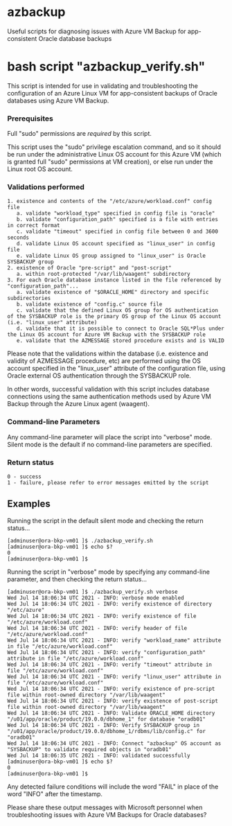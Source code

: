 # azbackup
Useful scripts for diagnosing issues with Azure VM Backup for app-consistent Oracle database backups

# bash script "azbackup_verify.sh"

This script is intended for use in validating and troubleshooting the configuration of an Azure Linux VM for app-consistent backups of Oracle databases using Azure VM Backup.

### Prerequisites

Full "sudo" permissions are *required* by this script.

This script uses the "sudo" privilege escalation command, and so it should be run under the administrative Linux OS account for this Azure VM (which is granted full "sudo" permissions at VM creation), or else run under the Linux root OS account.

### Validations performed

    1. existence and contents of the "/etc/azure/workload.conf" config file
       a. validate "workload_type" specified in config file is "oracle"
       b. validate "configuration_path" specified is a file with entries in correct format
       c. validate "timeout" specified in config file between 0 and 3600 seconds
       d. validate Linux OS account specified as "linux_user" in config file
       e. validate Linux OS group assigned to "linux_user" is Oracle SYSBACKUP group
    2. existence of Oracle "pre-script" and "post-script"
       a. within root-protected "/var/lib/waagent" subdirectory
    3. For each Oracle database instance listed in the file referenced by "configuration_path"...
       a. validate existence of "$ORACLE_HOME" directory and specific subdirectories
       b. validate existence of "config.c" source file
       c. validate that the defined Linux OS group for OS authentication of the SYSBACKUP role is the primary OS group of the Linux OS account (i.e. "linux_user" attribute)
       d. validate that it is possible to connect to Oracle SQL*Plus under the Linux OS account for Azure VM Backup with the SYSBACKUP role
       e. validate that the AZMESSAGE stored procedure exists and is VALID

Please note that the validations within the database (i.e. existence and validity of AZMESSAGE procedure, etc) are performed using the OS account specified in the "linux_user" attribute of the configuration file, using Oracle external OS authentication through the SYSBACKUP role.

In other words, successful validation with this script includes database connections using the same authentication methods used by Azure VM Backup through the Azure Linux agent (waagent).

### Command-line Parameters
Any command-line parameter will place the script into "verbose" mode.  Silent mode is the default if no command-line parameters are specified.
       
### Return status
    0 - success
    1 - failure, please refer to error messages emitted by the script

## Examples

Running the script in the default silent mode and checking the return status...

    [adminuser@ora-bkp-vm01 ]$ ./azbackup_verify.sh
    [adminuser@ora-bkp-vm01 ]$ echo $?
    0
    [adminuser@ora-bkp-vm01 ]$ 


Running the script in "verbose" mode by specifying any command-line parameter, and then checking the return status...

    [adminuser@ora-bkp-vm01 ]$ ./azbackup_verify.sh verbose
    Wed Jul 14 18:06:34 UTC 2021 - INFO: verbose mode enabled
    Wed Jul 14 18:06:34 UTC 2021 - INFO: verify existence of directory "/etc/azure"
    Wed Jul 14 18:06:34 UTC 2021 - INFO: verify existence of file "/etc/azure/workload.conf"
    Wed Jul 14 18:06:34 UTC 2021 - INFO: verify header of file "/etc/azure/workload.conf"
    Wed Jul 14 18:06:34 UTC 2021 - INFO: verify "workload_name" attribute in file "/etc/azure/workload.conf"
    Wed Jul 14 18:06:34 UTC 2021 - INFO: verify "configuration_path" attribute in file "/etc/azure/workload.conf"
    Wed Jul 14 18:06:34 UTC 2021 - INFO: verify "timeout" attribute in file "/etc/azure/workload.conf"
    Wed Jul 14 18:06:34 UTC 2021 - INFO: verify "linux_user" attribute in file "/etc/azure/workload.conf"
    Wed Jul 14 18:06:34 UTC 2021 - INFO: verify existence of pre-script file within root-owned directory "/var/lib/waagent"
    Wed Jul 14 18:06:34 UTC 2021 - INFO: verify existence of post-script file within root-owned directory "/var/lib/waagent"
    Wed Jul 14 18:06:34 UTC 2021 - INFO: Validate ORACLE_HOME directory "/u01/app/oracle/product/19.0.0/dbhome_1" for database "oradb01"
    Wed Jul 14 18:06:34 UTC 2021 - INFO: Verify SYSBACKUP group in "/u01/app/oracle/product/19.0.0/dbhome_1/rdbms/lib/config.c" for "oradb01"
    Wed Jul 14 18:06:34 UTC 2021 - INFO: Connect "azbackup" OS account as "SYSBACKUP" to validate required objects in "oradb01"
    Wed Jul 14 18:06:35 UTC 2021 - INFO: validated successfully
    [adminuser@ora-bkp-vm01 ]$ echo $?
    0
    [adminuser@ora-bkp-vm01 ]$ 

Any detected failure conditions will include the word "FAIL" in place of the word "INFO" after the timestamp.

Please share these output messages with Microsoft personnel when troubleshooting issues with Azure VM Backups for Oracle databases?
